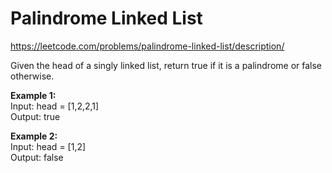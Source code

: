 # Palindrome Linked List
https://leetcode.com/problems/palindrome-linked-list/description/

Given the head of a singly linked list, return true if it is a 
palindrome
 or false otherwise.

<b>Example 1:</b>\
Input: head = [1,2,2,1]\
Output: true

<b>Example 2:</b>\
Input: head = [1,2]\
Output: false